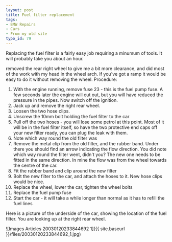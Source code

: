 ```yaml
---
layout: post
title: Fuel filter replacement
tags:
- BMW Repairs
- Cars
- From my old site
typo_id: 79
---
```

Replacing the fuel filter is a fairly easy job requiring a minumum of tools.  It will probably take you about an hour.
<!-- read more -->
removed the rear right wheel to give me a bit more clearance, and did most of the work with my head in the wheel arch. If you've got a ramp it would be easy to do it without removing the wheel.
Procedure:
1. With the engine running, remove fuse 23 - this is the fuel pump fuse. A few seconds later the engine will cut out, but you will have reduced the pressure in the pipes. Now switch off the ignition.
2. Jack up and remove the right rear wheel.
3. Loosen the two hose clips.
4. Unscrew the 10mm bolt holding the fuel filter to the car
5. Pull off the two hoses - you will lose some petrol at this point. Most of it will be in the fuel filter itself, so have the two protective end caps off your new filter ready, you can plug the leak with them.
6. Note which way round the old filter was
7. Remove the metal clip from the old filter, and the rubber band. Under there you should find an arrow indicating the flow direction. You did note which way round the filter went, didn't you? The new one needs to be fitted in the same direction. In mine the flow was from the wheel towards the centre of the car.
8. Fit the rubber band and clip around the new filter
9. Bolt the new filter to the car, and attach the hoses to it. New hose clips would be nice.
10. Replace the wheel, lower the car, tighten the wheel bolts
11. Replace the fuel pump fuse
12. Start the car - it will take a while longer than normal as it has to refill the fuel lines

Here is a picture of the underside of the car, showing the location of the fuel filter. You are looking up at the right rear wheel.

![Images Articles 20030120233844692 1]({{ site.baseurl }}/files/20030120233844692_1.jpg)

